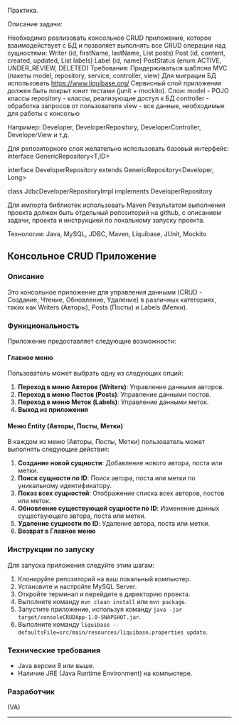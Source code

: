 Практика.

Описание задачи:

Необходимо реализовать консольное CRUD приложение, которое взаимодействует с БД и позволяет выполнять все CRUD операции над сущностями:
Writer (id, firstName, lastName, List<Post> posts)
Post (id, content, created, updated, List<Label> labels)
Label (id, name)
PostStatus (enum ACTIVE, UNDER_REVIEW, DELETED)
Требования:
Придерживаться шаблона MVC (пакеты model, repository, service, controller, view)
Для миграции БД использовать https://www.liquibase.org/
Сервисный слой приложения должен быть покрыт юнит тестами (junit + mockito).
Слои:
model - POJO клаcсы
repository - классы, реализующие доступ к БД
controller - обработка запросов от пользователя
view - все данные, необходимые для работы с консолью



Например: Developer, DeveloperRepository, DeveloperController, DeveloperView и т.д.


Для репозиторного слоя желательно использовать базовый интерфейс:
interface GenericRepository<T,ID>

interface DeveloperRepository extends GenericRepository<Developer, Long>

class JdbcDeveloperRepositoryImpl implements DeveloperRepository

Для импорта библиотек использовать Maven
Результатом выполнения проекта должен быть отдельный репозиторий на github, с описанием задачи, проекта и инструкцией по локальному запуску проекта.

Технологии: Java, MySQL, JDBC, Maven, Liquibase, JUnit, Mockito

## Консольное CRUD Приложение

### Описание
Это консольное приложение для управления данными (CRUD - Создание, Чтение, Обновление, Удаление) в различных категориях, таких как Writers (Авторы), Posts (Посты) и Labels (Метки).

### Функциональность
Приложение предоставляет следующие возможности:

#### Главное меню
Пользователь может выбрать одну из следующих опций:

1. **Переход в меню Авторов (Writers)**: Управление данными авторов.
2. **Переход в меню Постов (Posts)**: Управление данными постов.
3. **Переход в меню Меток (Labels)**: Управление данными меток.
4. **Выход из приложения**

#### Меню Entity (Авторы, Посты, Метки)
В каждом из меню (Авторы, Посты, Метки) пользователь может выполнять следующие действия:

1. **Создание новой сущности**: Добавление нового автора, поста или метки.
2. **Поиск сущности по ID**: Поиск автора, поста или метки по уникальному идентификатору.
3. **Показ всех сущностей**: Отображение списка всех авторов, постов или меток.
4. **Обновление существующей сущности по ID**: Изменение данных существующего автора, поста или метки.
5. **Удаление сущности по ID**: Удаление автора, поста или метки.
6. **Возврат в Главное меню**

### Инструкции по запуску
Для запуска приложения следуйте этим шагам:

1. Клонируйте репозиторий на ваш локальный компьютер.
2. Установите и настройте MySQL Server.
3. Откройте терминал и перейдите в директорию проекта.
4. Выполните команду `mvn clean install` или `mvn package`.
5. Запустите приложение, используя команду `java -jar target/consoleCRUDApp-1.0-SNAPSHOT.jar`. 
6. Выполните команду `liquibase --defaultsFile=src/main/resources/liquibase.properties update`.

### Технические требования
- Java версии 8 или выше.
- Наличие JRE (Java Runtime Environment) на компьютере.

### Разработчик
(VA)

---
